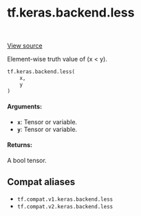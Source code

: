 <div itemscope itemtype="http://developers.google.com/ReferenceObject">
<meta itemprop="name" content="tf.keras.backend.less" />
<meta itemprop="path" content="Stable" />
</div>

# tf.keras.backend.less

<!-- Insert buttons and diff -->

<table class="tfo-notebook-buttons tfo-api" align="left">
</table>

<a target="_blank" href="/code/stable/tensorflow/python/keras/backend.py">View source</a>



Element-wise truth value of (x < y).

``` python
tf.keras.backend.less(
    x,
    y
)
```



<!-- Placeholder for "Used in" -->


#### Arguments:


* <b>`x`</b>: Tensor or variable.
* <b>`y`</b>: Tensor or variable.


#### Returns:

A bool tensor.


## Compat aliases

* `tf.compat.v1.keras.backend.less`
* `tf.compat.v2.keras.backend.less`

